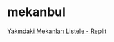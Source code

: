 # mekanbul

[Yakındaki Mekanları Listele - Replit](https://mekanbul4.zrlsena.repl.co/?enlem=35&boylam=37)
